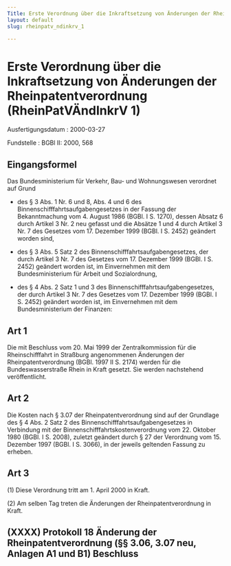 ```yaml
---
Title: Erste Verordnung über die Inkraftsetzung von Änderungen der Rheinpatentverordnung
layout: default
slug: rheinpatv_ndinkrv_1

---
```


# Erste Verordnung über die Inkraftsetzung von Änderungen der Rheinpatentverordnung (RheinPatVÄndInkrV 1)

Ausfertigungsdatum
:   2000-03-27

Fundstelle
:   BGBl II: 2000, 568



## Eingangsformel

Das Bundesministerium für Verkehr, Bau- und Wohnungswesen verordnet
auf Grund

-   des § 3 Abs. 1 Nr. 6 und 8, Abs. 4 und 6 des
    Binnenschifffahrtsaufgabengesetzes in der Fassung der Bekanntmachung
    vom 4. August 1986 (BGBl. I S. 1270), dessen Absatz 6 durch Artikel 3
    Nr. 2 neu gefasst und die Absätze 1 und 4 durch Artikel 3 Nr. 7 des
    Gesetzes vom 17. Dezember 1999 (BGBl. I S. 2452) geändert worden sind,


-   des § 3 Abs. 5 Satz 2 des Binnenschifffahrtsaufgabengesetzes, der
    durch Artikel 3 Nr. 7 des Gesetzes vom 17. Dezember 1999 (BGBl. I S.
    2452) geändert worden ist, im Einvernehmen mit dem Bundesministerium
    für Arbeit und Sozialordnung,


-   des § 4 Abs. 2 Satz 1 und 3 des Binnenschifffahrtsaufgabengesetzes,
    der durch Artikel 3 Nr. 7 des Gesetzes vom 17. Dezember 1999 (BGBl. I
    S. 2452) geändert worden ist, im Einvernehmen mit dem
    Bundesministerium der Finanzen:





## Art 1

Die mit Beschluss vom 20. Mai 1999 der Zentralkommission für die
Rheinschifffahrt in Straßburg angenommenen Änderungen der
Rheinpatentverordnung (BGBl. 1997 II S. 2174) werden für die
Bundeswasserstraße Rhein in Kraft gesetzt. Sie werden nachstehend
veröffentlicht.


## Art 2

Die Kosten nach § 3.07 der Rheinpatentverordnung sind auf der
Grundlage des § 4 Abs. 2 Satz 2 des Binnenschifffahrtsaufgabengesetzes
in Verbindung mit der Binnenschifffahrtskostenverordnung vom 22.
Oktober 1980 (BGBl. I S. 2008), zuletzt geändert durch § 27 der
Verordnung vom 15. Dezember 1997 (BGBl. I S. 3066), in der jeweils
geltenden Fassung zu erheben.


## Art 3

(1) Diese Verordnung tritt am 1. April 2000 in Kraft.

(2) Am selben Tag treten die Änderungen der Rheinpatentverordnung in
Kraft.


## (XXXX) Protokoll 18 Änderung der Rheinpatentverordnung (§§ 3.06, 3.07 neu, Anlagen A1 und B1) Beschluss


